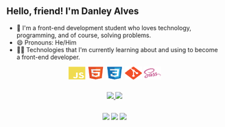 ## Hello, friend! I'm Danley Alves


- 🌱 I'm a front-end development student who loves technology, programming, and of course, solving problems.
- 😄 Pronouns: He/Him
- 👨‍💻 Technologies that I'm currently learning about and using to become a front-end developer.

<div style="display: inline_block" align="center">
  <img align="center" alt="dan-Js" height="30" width="40" src="https://raw.githubusercontent.com/devicons/devicon/master/icons/javascript/javascript-plain.svg">
  <img align="center" alt="dan-HTML" height="30" width="40" src="https://raw.githubusercontent.com/devicons/devicon/master/icons/html5/html5-original.svg">
  <img align="center" alt="dan-CSS" height="30" width="40" src="https://raw.githubusercontent.com/devicons/devicon/master/icons/css3/css3-original.svg">
  <img align="center" alt="dan-git" height="30" width="40" src="https://raw.githubusercontent.com/devicons/devicon/master/icons/git/git-original.svg">
  <img align="center" alt="dan-sass" height="30" width="40" src="https://raw.githubusercontent.com/devicons/devicon/master/icons/sass/sass-original.svg">
</div>

##

<div align="center">
  <a href="https://github.com/danleycss">
  <img height="150em" src="https://github-readme-stats.vercel.app/api?username=danleyalvex24&show_icons=true&theme=dark&include_all_commits=true&count_private=true"/>
  <img height="150em" src="https://github-readme-stats.vercel.app/api/top-langs/?username=danleyalvex&layout=compact&langs_count=7&theme=dark"/>
</div>

##
  
<div align="center"> 
  <a href="https://instagram.com/danleyalvex" target="_blank"><img src="https://img.shields.io/badge/-Instagram-%23E4405F?style=for-the-badge&logo=instagram&logoColor=white" target="_blank"></a>
  <a href = "mailto:itsdanleyalves@hotmail.com"><img src="https://img.shields.io/badge/-Gmail-%23333?style=for-the-badge&logo=gmail&logoColor=white" target="_blank"></a>
  <a href="https://www.linkedin.com/in/danley-alves-a3684a217/" target="_blank"><img src="https://img.shields.io/badge/-LinkedIn-%230077B5?style=for-the-badge&logo=linkedin&logoColor=white" target="_blank"></a>
  <div>

